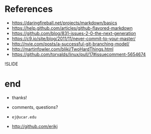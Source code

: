 
# References

- https://daringfireball.net/projects/markdown/basics
- https://help.github.com/articles/github-flavored-markdown
- https://github.com/blog/831-issues-2-0-the-next-generation
- https://c9.io/site/blog/2011/11/never-commit-to-your-master/
- http://nvie.com/posts/a-successful-git-branching-model/
- http://martinfowler.com/bliki/TwoHardThings.html
- https://github.com/torvalds/linux/pull/17#issuecomment-5654674

!SLIDE

# end

- thanks!
- comments, questions?

- `ej@ucar.edu`
- http://github.com/erikj

